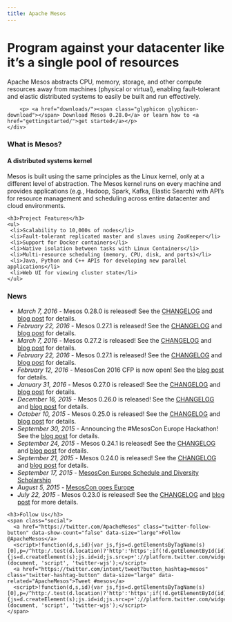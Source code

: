 ```yaml
---
title: Apache Mesos
---
```


<div class="container-fluid homepage jumbotron">
	<div class="row">
    <h1>Program against your datacenter like it’s a single pool of resources</h1>
    <p class="lead">Apache Mesos abstracts CPU, memory, storage, and other compute resources away from machines (physical or virtual), enabling fault-tolerant and elastic distributed systems to easily be built and run effectively.</p>

		<p> <a href="downloads/"><span class="glyphicon glyphicon-download"></span> Download Mesos 0.28.0</a> or learn how to <a href="gettingstarted/">get started</a></p>
	</div>
</div>

<!-- lowersection -->
<div class="row">
  <div class="col-md-7">
    <h3>What is Mesos?</h3>
      <h4>A distributed systems kernel</h4>
      <p>Mesos is built using the same principles as the Linux kernel, only at a different level of abstraction. The Mesos kernel runs on every machine and provides applications (e.g., Hadoop, Spark, Kafka, Elastic Search) with API’s for resource management and scheduling across entire datacenter and cloud environments.</p>

    <h3>Project Features</h3>
    <ul>
     <li>Scalability to 10,000s of nodes</li>
     <li>Fault-tolerant replicated master and slaves using ZooKeeper</li>
     <li>Support for Docker containers</li>
     <li>Native isolation between tasks with Linux Containers</li>
     <li>Multi-resource scheduling (memory, CPU, disk, and ports)</li>
     <li>Java, Python and C++ APIs for developing new parallel applications</li>
     <li>Web UI for viewing cluster state</li>
    </ul>
  </div>
  <div class="col-md-5">
    <h3>News</h3>
      <ul>
      <li><em>March 7, 2016</em> - Mesos 0.28.0 is released! See the <a href="https://git-wip-us.apache.org/repos/asf?p=mesos.git;a=blob_plain;f=CHANGELOG;hb=0.28.0">CHANGELOG</a> and <a href="/blog/mesos-0-28-0-released/">blog post</a> for details.</li>
      <li><em>February 22, 2016</em> - Mesos 0.27.1 is released! See the <a href="https://git-wip-us.apache.org/repos/asf?p=mesos.git;a=blob_plain;f=CHANGELOG;hb=0.27.1">CHANGELOG</a> and <a href="/blog/mesos-0-27-1-released/">blog post</a> for details.</li>
      <li><em>March 7, 2016</em> - Mesos 0.27.2 is released! See the <a href="https://git-wip-us.apache.org/repos/asf?p=mesos.git;a=blob_plain;f=CHANGELOG;hb=0.27.2">CHANGELOG</a> and <a href="/blog/mesos-0-27-2-released/">blog post</a> for details.</li>
      <li><em>February 22, 2016</em> - Mesos 0.27.1 is released! See the <a href="https://git-wip-us.apache.org/repos/asf?p=mesos.git;a=blob_plain;f=CHANGELOG;hb=0.27.1">CHANGELOG</a> and <a href="/blog/mesos-0-27-1-released/">blog post</a> for details.</li>
      <li><em>February 12, 2016</em> - MesosCon 2016 CFP is now open!  See the <a href="/blog/mesoscon-2016-cfp-is-now-open/">blog post</a> for details.</li>
      <li><em>January 31, 2016</em> - Mesos 0.27.0 is released! See the <a href="https://git-wip-us.apache.org/repos/asf?p=mesos.git;a=blob_plain;f=CHANGELOG;hb=0.27.0">CHANGELOG</a> and <a href="/blog/mesos-0-27-0-released/">blog post</a> for details.</li>
      <li><em>December 16, 2015</em> - Mesos 0.26.0 is released! See the <a href="https://git-wip-us.apache.org/repos/asf?p=mesos.git;a=blob_plain;f=CHANGELOG;hb=0.26.0">CHANGELOG</a> and <a href="/blog/mesos-0-26-0-released/">blog post</a> for details.</li>
      <li><em>October 10, 2015</em> - Mesos 0.25.0 is released! See the <a href="https://git-wip-us.apache.org/repos/asf?p=mesos.git;a=blob_plain;f=CHANGELOG;hb=0.25.0">CHANGELOG</a> and <a href="/blog/mesos-0-25-0-released/">blog post</a> for details.</li>
			<li><em>September 30, 2015</em> - Announcing the #MesosCon Europe Hackathon! See the <a href="/blog/announcing-mesoscon-eu-2015-hackathon/">blog post</a> for details.</li>
      <li><em>September 24, 2015</em> - Mesos 0.24.1 is released! See the <a href="https://git-wip-us.apache.org/repos/asf?p=mesos.git;a=blob_plain;f=CHANGELOG;hb=0.24.1">CHANGELOG</a> and <a href="/blog/mesos-0-24-1-and-more-released/">blog post</a> for details.</li>
      <li><em>September 21, 2015</em> - Mesos 0.24.0 is released! See the <a href="https://git-wip-us.apache.org/repos/asf?p=mesos.git;a=blob_plain;f=CHANGELOG;hb=0.24.0">CHANGELOG</a> and <a href="/blog/mesos-0-24-0-released/">blog post</a> for details.</li>
	    <li><em>September 17, 2015</em> - <a href="/blog/mesoscon-europe-2015-schedule-announced/">MesosCon Europe Schedule and Diversity Scholarship</a></li>
	    <li><em>August 5, 2015</em> - <a href="/blog/mesoscon-goes-europe/">MesosCon goes Europe</a></li>
	    <li><em>July 22, 2015</em> - Mesos 0.23.0 is released! See the <a href="https://git-wip-us.apache.org/repos/asf?p=mesos.git;a=blob_plain;f=CHANGELOG;hb=0.23.0">CHANGELOG</a> and <a href="/blog/mesos-0-23-0-released/">blog post</a> for more details.</li>
      </ul>

    <h3>Follow Us</h3>
    <span class="social">
      <a href="https://twitter.com/ApacheMesos" class="twitter-follow-button" data-show-count="false" data-size="large">Follow @ApacheMesos</a>
      <script>!function(d,s,id){var js,fjs=d.getElementsByTagName(s)[0],p=/^http:/.test(d.location)?'http':'https';if(!d.getElementById(id)){js=d.createElement(s);js.id=id;js.src=p+'://platform.twitter.com/widgets.js';fjs.parentNode.insertBefore(js,fjs);}}(document, 'script', 'twitter-wjs');</script>
      <a href="https://twitter.com/intent/tweet?button_hashtag=mesos" class="twitter-hashtag-button" data-size="large" data-related="ApacheMesos">Tweet #mesos</a>
      <script>!function(d,s,id){var js,fjs=d.getElementsByTagName(s)[0],p=/^http:/.test(d.location)?'http':'https';if(!d.getElementById(id)){js=d.createElement(s);js.id=id;js.src=p+'://platform.twitter.com/widgets.js';fjs.parentNode.insertBefore(js,fjs);}}(document, 'script', 'twitter-wjs');</script>
    </span>
 </div>
</div>
<!-- /lowersection -->
